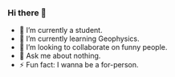 ### Hi there 👋

<!--
**RuisiHe/RuisiHe** is a ✨ _special_ ✨ repository because its `README.md` (this file) appears on your GitHub profile.
-->

- 🔭 I’m currently a student.
- 🌱 I’m currently learning Geophysics.
- 👯 I’m looking to collaborate on funny people.
- 💬 Ask me about nothing.
- ⚡ Fun fact: I wanna be a for-person.

